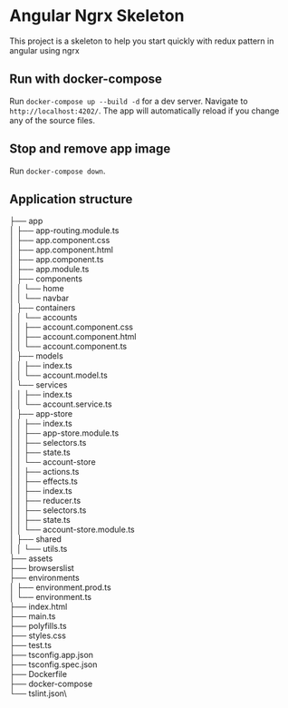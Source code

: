# Angular Ngrx Skeleton

This project is a skeleton to help you start quickly with redux pattern in angular using ngrx

## Run with docker-compose

Run `docker-compose up --build -d` for a dev server. Navigate to `http://localhost:4202/`. The app will automatically reload if you change any of the source files.

## Stop and remove app image

Run `docker-compose down`.

## Application structure

├── app\
 │ ├── app-routing.module.ts\
 │ ├── app.component.css\
 │ ├── app.component.html\
 │ ├── app.component.ts\
 │ ├── app.module.ts\
 │ ├── components\
 │ │    └── home\
 │ │    └── navbar\
 │ ├── containers\
 │ │    └── accounts\
 │ │         ├── account.component.css\
 │ │         ├── account.component.html\
 │ │         └── account.component.ts\
 │ ├── models\
 │ │    ├── index.ts\
 │ │    └── account.model.ts\
 │ └── services\
 │ │    ├── index.ts\
 │ │    └── account.service.ts\
 │ ├── app-store\
 │ │    ├── index.ts\
 │ │    ├── app-store.module.ts\
 │ │    ├── selectors.ts\
 │ │    ├── state.ts\
 │ │    └── account-store\
 │ │         ├── actions.ts\
 │ │         ├── effects.ts\
 │ │         ├── index.ts\
 │ │         ├── reducer.ts\
 │ │         ├── selectors.ts\
 │ │         ├── state.ts\
 │ │         └── account-store.module.ts\
 │ ├── shared\
 │ │    └── utils.ts\
 ├── assets\
 ├── browserslist\
 ├── environments\
 │ ├── environment.prod.ts\
 │ └── environment.ts\
 ├── index.html\
 ├── main.ts\
 ├── polyfills.ts\
 ├── styles.css\
 ├── test.ts\
 ├── tsconfig.app.json\
 ├── tsconfig.spec.json\
 ├── Dockerfile\
 ├── docker-compose\
 └── tslint.json\
